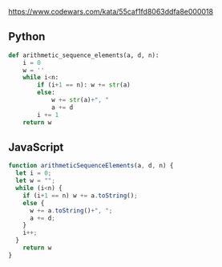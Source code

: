 https://www.codewars.com/kata/55caf1fd8063ddfa8e000018

## Python
```python
def arithmetic_sequence_elements(a, d, n):
    i = 0
    w = ''
    while i<n:
        if (i+1 == n): w += str(a)
        else:
            w += str(a)+", "
            a += d
        i += 1
    return w
```

## JavaScript
```js
function arithmeticSequenceElements(a, d, n) {
  let i = 0;
  let w = "";
  while (i<n) {
    if (i+1 == n) w += a.toString();
    else {
      w += a.toString()+", ";
      a += d;
    }
    i++;
  }
	return w
}
```